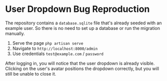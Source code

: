 # User Dropdown Bug Reproduction

The repository contains a `database.sqlite` file that's already seeded with an example user. So there is no need to set up a database or run the migration manually.

1. Serve the page `php artisan serve`
2. Navigate to `http://localhost:8000/admin`
3. Use credentials `test@example.com` / `password`

After logging in, you will notice that the user dropdown is already visible. Clicking on the user's avatar positions the dropdown correctly, but you will still be unable to close it.
